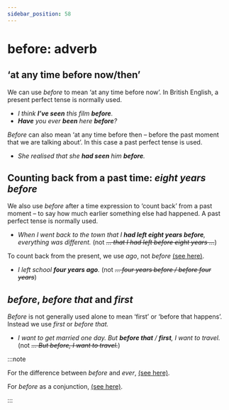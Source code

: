 ```yaml
---
sidebar_position: 58
---
```


# before: adverb

## ‘at any time before now/then’

We can use *before* to mean ‘at any time before now’. In British English, a present perfect tense is normally used.

- *I think **I’ve seen** this film **before**.*
- ***Have** you ever **been** here **before**?*

*Before* can also mean ‘at any time before then – before the past moment that we are talking about’. In this case a past perfect tense is used.

- *She realised that she **had seen** him **before**.*

## Counting back from a past time: *eight years before*

We also use *before* after a time expression to ‘count back’ from a past moment – to say how much earlier something else had happened. A past perfect tense is normally used.

- *When I went back to the town that I **had left eight years before**, everything was different.* (not *~~… that I had left before eight years …~~*)

To count back from the present, we use *ago*, not *before* [(see here)](./ago).

- *I left school **four years ago**.* (not *~~… four years before / before four years~~*)

## *before*, *before that* and *first*

*Before* is not generally used alone to mean ‘first’ or ‘before that happens’. Instead we use *first* or *before that.*

- *I want to get married one day. But **before that** / **first**, I want to travel.* (not *~~… But before, I want to travel.~~*)

:::note

For the difference between *before* and *ever*, [(see here)](./ever#ever-and-before-ever-before).

For *before* as a conjunction, [(see here)](./../../grammar/other-adverbial-clauses/before-conjunction).

:::
